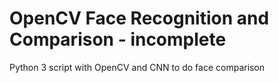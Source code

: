 # OpenCV Face Recognition and Comparison - incomplete

Python 3 script with OpenCV and CNN to do face comparison
